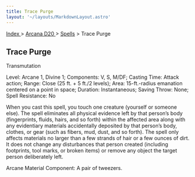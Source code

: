 ```yaml
---
title: Trace Purge
layout: '~/layouts/MarkdownLayout.astro'
---
```


[ Index ](/) > [ Arcana D20 ](/arcana.d20.srd) > [Spells](/arcana.d20.srd/spells) > Trace Purge

## Trace Purge

Transmutation

Level: Arcane 1, Divine 1; Components: V, S, M/DF; Casting Time: Attack
action; Range: Close (25 ft. + 5 ft./2 levels); Area: 15-ft.-radius emanation
centered on a point in space; Duration: Instantaneous; Saving Throw: None;
Spell Resistance: No

When you cast this spell, you touch one creature (yourself or someone else).
The spell eliminates all physical evidence left by that person’s body
(fingerprints, fluids, hairs, and so forth) within the affected area along
with any evidentiary materials accidentally deposited by that person’s body,
clothes, or gear (such as fibers, mud, dust, and so forth). The spell only
affects materials no larger than a few strands of hair or a few ounces of
dirt. It does not change any disturbances that person created (including
footprints, tool marks, or broken items) or remove any object the target
person deliberately left.

Arcane Material Component: A pair of tweezers.

